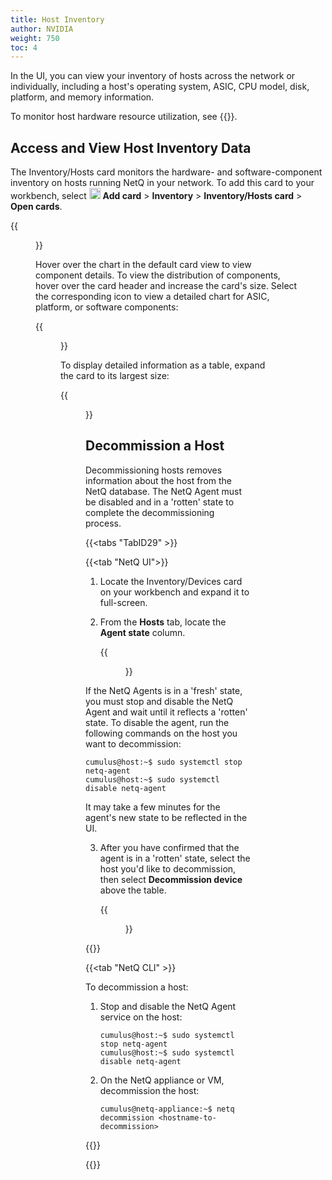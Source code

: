 ```yaml
---
title: Host Inventory
author: NVIDIA
weight: 750
toc: 4
---
```


In the UI, you can view your inventory of hosts across the network or individually, including a host's operating system, ASIC, CPU model, disk, platform, and memory information.

To monitor host hardware resource utilization, see {{<link title="Hosts" text="Host Monitoring">}}.
## Access and View Host Inventory Data

The Inventory/Hosts card monitors the hardware- and software-component inventory on hosts running NetQ in your network. To add this card to your workbench, select <img src="https://icons.cumulusnetworks.com/44-Entertainment-Events-Hobbies/02-Card-Games/card-game-diamond.svg" height="18" width="18"/> **Add card**&nbsp;<span aria-label="and then">></span> **Inventory**&nbsp;<span aria-label="and then">></span> **Inventory/Hosts card**&nbsp;<span aria-label="and then">></span> **Open cards**.

{{<figure src="/images/netq/inventory-hosts-med-470.png" alt="host inventory card with chart" width="200">}}

Hover over the chart in the default card view to view component details. To view the distribution of components, hover over the card header and increase the card's size. Select the corresponding icon to view a detailed chart for ASIC, platform, or software components:

{{<figure src="/images/netq/hosts-inventory-large-470.png" alt="host inventory card displaying component distribution" width="600">}}

To display detailed information as a table, expand the card to its largest size:

{{<figure src="/images/netq/full-inventory-hosts-470.png" alt="fully expanded host inventory card displaying table with hosts information" width="1000">}}

## Decommission a Host

Decommissioning hosts removes information about the host from the NetQ database. The NetQ Agent must be disabled and in a 'rotten' state to complete the decommissioning process.

{{<tabs "TabID29" >}}

{{<tab "NetQ UI">}}

1. Locate the Inventory/Devices card on your workbench and expand it to full-screen.

2. From the **Hosts** tab, locate the **Agent state** column.  

    {{<figure src="/images/netq/decom-host-agent-470.png" alt="list of hosts displaying a fresh netq agent" width="1200">}}

If the NetQ Agents is in a 'fresh' state, you must stop and disable the NetQ Agent and wait until it reflects a 'rotten' state. To disable the agent, run the following commands on the host you want to decommission:

```
cumulus@host:~$ sudo systemctl stop netq-agent
cumulus@host:~$ sudo systemctl disable netq-agent
```

It may take a few minutes for the agent's new state to be reflected in the UI.

3. After you have confirmed that the agent is in a 'rotten' state, select the host you'd like to decommission, then select **Decommission device** above the table.

    {{<figure src="/images/netq/decom-hosts-470.png" alt="" width="1200">}}

{{</tab>}}

{{<tab "NetQ CLI" >}}

To decommission a host:

1. Stop and disable the NetQ Agent service on the host:

    ```
    cumulus@host:~$ sudo systemctl stop netq-agent
    cumulus@host:~$ sudo systemctl disable netq-agent
    ```

2. On the NetQ appliance or VM, decommission the host:

    ```
    cumulus@netq-appliance:~$ netq decommission <hostname-to-decommission>
    ```

{{</tab>}}

{{</tabs>}}